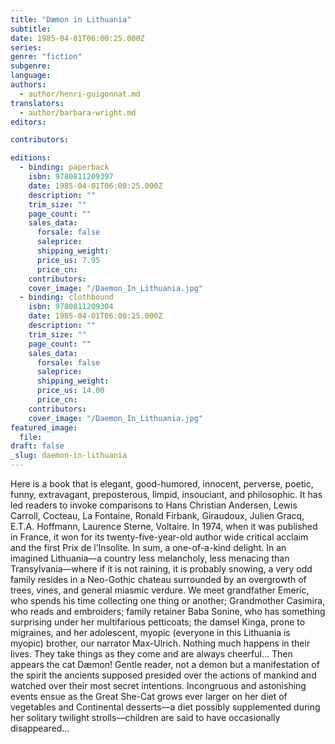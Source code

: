 ```yaml
---
title: "Dæmon in Lithuania"
subtitle:
date: 1985-04-01T06:00:25.000Z
series:
genre: "fiction"
subgenre:
language:
authors:
  - author/henri-guigonnat.md
translators:
  - author/barbara-wright.md
editors:

contributors:

editions:
  - binding: paperback
    isbn: 9780811209397
    date: 1985-04-01T06:00:25.000Z
    description: ""
    trim_size: ""
    page_count: ""
    sales_data:
      forsale: false
      saleprice:
      shipping_weight:
      price_us: 7.95
      price_cn:
    contributors:
    cover_image: "/Daemon_In_Lithuania.jpg"
  - binding: clothbound
    isbn: 9780811209304
    date: 1985-04-01T06:00:25.000Z
    description: ""
    trim_size: ""
    page_count: ""
    sales_data:
      forsale: false
      saleprice:
      shipping_weight:
      price_us: 14.00
      price_cn:
    contributors:
    cover_image: "/Daemon_In_Lithuania.jpg"
featured_image:
  file:
draft: false
_slug: daemon-in-lithuania
---
```


Here is a book that is elegant, good-humored, innocent, perverse, poetic, funny, extravagant, preposterous, limpid, insouciant, and philosophic. It has led readers to invoke comparisons to Hans Christian Andersen, Lewis Carroll, Cocteau, La Fontaine, Ronald Firbank, Giraudoux, Julien Gracq, E.T.A. Hoffmann, Laurence Sterne, Voltaire. In 1974, when it was published in France, it won for its twenty-five-year-old author wide critical acclaim and the first Prix de l’Insolite. In sum, a one-of-a-kind delight. In an imagined Lithuania––a country less melancholy, less menacing than Transylvania––where if it is not raining, it is probably snowing, a very odd family resides in a Neo-Gothic chateau surrounded by an overgrowth of trees, vines, and general miasmic verdure. We meet grandfather Emeric, who spends his time collecting one thing or another; Grandmother Casimira, who reads and embroiders; family retainer Baba Sonine, who has something surprising under her multifarious petticoats; the damsel Kinga, prone to migraines, and her adolescent, myopic (everyone in this Lithuania is myopic) brother, our narrator Max-Ulrich. Nothing much happens in their lives. They take things as they come and are always cheerful… Then appears the cat Dæmon! Gentle reader, not a demon but a manifestation of the spirit the ancients supposed presided over the actions of mankind and watched over their most secret intentions. Incongruous and astonishing events ensue as the Great She-Cat grows ever larger on her diet of vegetables and Continental desserts––a diet possibly supplemented during her solitary twilight strolls––children are said to have occasionally disappeared...

